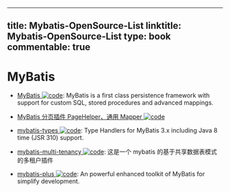 
---
title: Mybatis-OpenSource-List
linktitle: Mybatis-OpenSource-List
type: book
commentable: true
---

# MyBatis

- [MyBatis ![code](https://ng-tech.icu/assets/code.svg)](http://www.mybatis.org/mybatis-3/zh/java-api.html): MyBatis is a first class persistence framework with support for custom SQL, stored procedures and advanced mappings.

- [MyBatis 分页插件 PageHelper、通用 Mapper ![code](https://ng-tech.icu/assets/code.svg)](http://mybatis.tk/)

- [mybatis-types ![code](https://ng-tech.icu/assets/code.svg)](https://github.com/javaplugs/mybatis-types/): Type Handlers for MyBatis 3.x including Java 8 time (JSR 310) support.

- [mybatis-multi-tenancy ![code](https://ng-tech.icu/assets/code.svg)](https://github.com/Mearalu/mybatis-multi-tenancy): 这是一个 mybatis 的基于共享数据表模式的多租户插件

- [mybatis-plus ![code](https://ng-tech.icu/assets/code.svg)](https://github.com/baomidou/mybatis-plus): An powerful enhanced toolkit of MyBatis for simplify development.

    